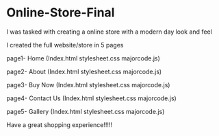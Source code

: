 # Online-Store-Final
I was tasked with creating a online store with a modern day look and feel

I created the full website/store in 5 pages 

page1- Home (Index.html stylesheet.css majorcode.js)

page2- About (Index.html stylesheet.css majorcode.js)

page3- Buy Now (Index.html stylesheet.css majorcode.js)

page4- Contact Us (Index.html stylesheet.css majorcode.js)

page5- Gallery (Index.html stylesheet.css majorcode.js)

Have a great shopping experience!!!!!
